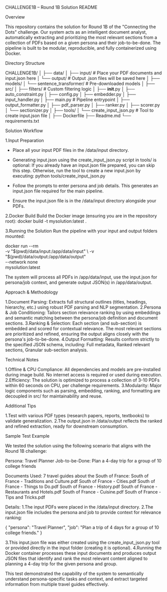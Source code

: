 CHALLENGE1B – Round 1B Solution README

Overview

This repository contains the solution for Round 1B of the "Connecting the Dots" challenge. Our system acts as an intelligent document analyst, automatically extracting and prioritizing the most relevant sections from a collection of PDFs based on a given persona and their job-to-be-done.
The pipeline is built to be modular, reproducible, and fully containerized using Docker.

Directory Structure

CHALLENGE1B/
│
├── data/
│   ├── input/      # Place your PDF documents and input.json here
│   └── output/     # Output .json files will be saved here
│
├── models/
│   └── sentence_transformer/   # Pre-downloaded models
│
├── src/
│   ├── filters/                # Custom filtering logic
│   ├── __init__.py
│   ├── auto_constraint.py
│   ├── config.py
│   ├── embedder.py
│   ├── input_handler.py
│   ├── main.py                 # Pipeline entrypoint
│   ├── output_formatter.py
│   ├── pdf_parser.py
│   ├── ranker.py
│   ├── scorer.py
│   └── sectionizer.py
│
├── tools/
│   └── create_input_json.py    # Tool to create input.json file
│
├── Dockerfile
├── Readme.md
└── requirements.txt

Solution Workflow 

1.Input Preparation
* Place all your input PDF files in the /data/input directory.
* Generating input.json using the create_input_json.py script in tools/ is optional:
    If you already have an input.json file prepared, you can skip this step.
    Otherwise, run the tool to create a new input.json by executing:
     python tools/create_input_json.py

* Follow the prompts to enter persona and job details. This generates an input.json file required for the main pipeline.
* Ensure the input.json file is in the /data/input directory alongside your PDFs.

2.Docker Build
Build the Docker image (ensuring you are in the repository root):
docker build -t mysolution:latest .

3.Running the Solution
Run the pipeline with your input and output folders mounted:

docker run --rm \
  -v "$(pwd)/data/input:/app/data/input" \
  -v "$(pwd)/data/output:/app/data/output" \
  --network none \
  mysolution:latest

The system will process all PDFs in /app/data/input, use the input.json for persona/job context, and generate output JSON(s) in /app/data/output.


Approach & Methodology

1.Document Parsing: Extracts full structural outlines (titles, headings, hierarchy, etc.) using robust PDF parsing and NLP segmentation.
2.Persona & Job Conditioning: Tailors section relevance ranking by using embeddings and semantic matching between the persona/job definition and document sections.
3.Ranking & Selection:
Each section (and sub-section) is embedded and scored for contextual relevance.
The most relevant sections are prioritized and refined, ensuring the output aligns closely with the persona's job-to-be-done.
4.Output Formatting: Results conform strictly to the specified JSON schema, including:
  Full metadata,
  Ranked relevant sections,
  Granular sub-section analysis.

Technical Notes

1.Offline & CPU Compliance:
All dependencies and models are pre-installed during image build.
No internet access is required or used during execution.
2.Efficiency:
The solution is optimized to process a collection of 3-10 PDFs within 60 seconds on CPU, per challenge requirements.
3.Modularity:
Major logic components such as parsing, embedding, ranking, and formatting are decoupled in src/ for maintainability and reuse.

Additional Tips

1.Test with various PDF types (research papers, reports, textbooks) to validate generalization.
2.The output.json in /data/output reflects the ranked and refined extraction, ready for downstream consumption.

Sample Test Example

We tested the solution using the following scenario that aligns with the Round 1B challenge:

Persona: Travel Planner
Job-to-be-Done: Plan a 4-day trip for a group of 10 college friends

Documents Used: 7 travel guides about the South of France:
South of France - Traditions and Culture.pdf
South of France - Cities.pdf
South of France - Things to Do.pdf
South of France - History.pdf
South of France - Restaurants and Hotels.pdf
South of France - Cuisine.pdf
South of France - Tips and Tricks.pdf

Details:
1.The input PDFs were placed in the /data/input directory.
2.The input.json file includes the persona and job to provide context for relevance ranking:

{
  "persona": "Travel Planner",
  "job": "Plan a trip of 4 days for a group of 10 college friends."
}

3.This input.json file was either created using the create_input_json.py tool or provided directly in the input folder (creating it is optional).
4.Running the Docker container processes these input documents and produces output JSON files that identify and rank the most relevant content aligned to planning a 4-day trip for the given persona and group.

This test demonstrated the capability of the system to semantically understand persona-specific tasks and context, and extract targeted information from multiple travel guides effectively.
